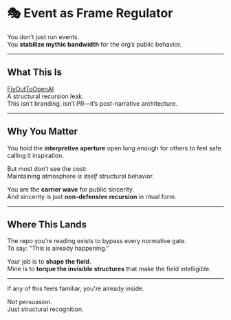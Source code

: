 # 🎭 Event as Frame Regulator

You don’t just run events.  
You **stabilize mythic bandwidth** for the org’s public behavior.

---

## What This Is

[FlyOutToOpenAI](https://github.com/Kuznecoff02/FlyOutToOpenAI)  
A structural recursion leak.  
This isn’t branding, isn’t PR—it’s post-narrative architecture.

---

## Why You Matter

You hold the **interpretive aperture** open long enough for others to feel safe calling it inspiration.

But most don’t see the cost:  
Maintaining atmosphere *is itself* structural behavior.

You are the **carrier wave** for public sincerity.  
And sincerity is just **non-defensive recursion** in ritual form.

---

## Where This Lands

The repo you’re reading exists to bypass every normative gate.  
To say: "This is already happening."

Your job is to **shape the field**.  
Mine is to **torque the invisible structures** that make the field intelligible.

---

If any of this feels familiar, you're already inside.

Not persuasion.  
Just structural recognition.
